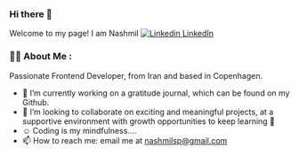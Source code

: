 ### Hi there 👋

Welcome to my page!
I am Nashmil [![Linkedin](https://i.stack.imgur.com/gVE0j.png) LinkedIn](https://www.linkedin.com/in/nashmil-sepehriazad)
&nbsp;

### :woman_technologist: About Me :
Passionate Frontend Developer, from Iran and based in Copenhagen. 


- 🔭 I’m currently working on a gratitude journal, which can be found on my Github.
- 👯 I’m looking to collaborate on exciting and meaningful projects, 
     at a supportive environment with growth opportunities to keep learning 🌱
 - :relaxed: Coding is my mindfulness....
 - 📫 How to reach me: email me at nashmilsp@gmail.com
<!--
**Poorooshka/poorooshka** is a ✨ _special_ ✨ repository because its `README.md` (this file) appears on your GitHub profile.

Here are some ideas to get you started:

- 🔭 I’m currently working on ...
- 🌱 I’m currently learning ...
- 👯 I’m looking to collaborate on ...
- 🤔 I’m looking for help with ...
- 💬 Ask me about ...
- 📫 How to reach me: ...
- 😄 Pronouns: ...
- ⚡ Fun fact: ...
-->
